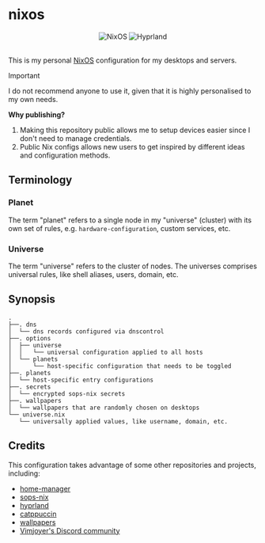 # nixos

<div align="center">
    <img src="https://img.shields.io/badge/Uses-Flake-4c72bb?style=for-the-badge&logo=nixos" alt="NixOS" />
    <img src="https://img.shields.io/badge/Desktop-Hyprland-00c0e5?style=for-the-badge&logo=hyprland" alt="Hyprland" />
</div>

<br />

This is my personal [NixOS](https://nixos.org/) configuration for my desktops and servers.

> [!IMPORTANT]
> I do not recommend anyone to use it, given that it is highly personalised to my
> own needs.
>
> **Why publishing?**
>
> 1. Making this repository public allows me to setup devices easier since I
>    don't need to manage credentials.
> 2. Public Nix configs allows new users to get inspired by different ideas
>    and configuration methods.

## Terminology

### Planet

The term "planet" refers to a single node in my "universe" (cluster) with its own
set of rules, e.g. `hardware-configuration`, custom services, etc.

### Universe

The term "universe" refers to the cluster of nodes. The universes comprises
universal rules, like shell aliases, users, domain, etc.

## Synopsis

```
.
├──. dns
│  └── dns records configured via dnscontrol
├──. options
│  ├── universe
│  │   └── universal configuration applied to all hosts
│  └── planets
│      └── host-specific configuration that needs to be toggled
├──. planets
│  └── host-specific entry configurations
├──. secrets
│  └── encrypted sops-nix secrets
├──. wallpapers
│  └── wallpapers that are randomly chosen on desktops
└── universe.nix
   └── universally applied values, like username, domain, etc.
```

## Credits

This configuration takes advantage of some other repositories and projects, including:

- [home-manager](https://github.com/nix-community/home-manager)
- [sops-nix](https://github.com/Mic92/sops-nix)
- [hyprland](https://github.com/hyprwm/Hyprland)
- [catppuccin](https://github.com/catppuccin/nix)
- [wallpapers](./wallpapers/README.md)
- [Vimjoyer's Discord community](https://www.youtube.com/@vimjoyer)

